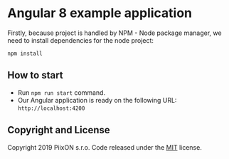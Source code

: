 # Angular 8 example application


Firstly, because project is handled by NPM - Node package manager, we need to install dependencies for the node project:
```
npm install
```

## How to start

* Run `npm run start` command.
* Our Angular application is ready on the following URL: `http://localhost:4200`

## Copyright and License

Copyright 2019 PiixON s.r.o. Code released under the [MIT](https://github.com/peter-patocka/java-angular-client/blob/master/LICENSE) license.